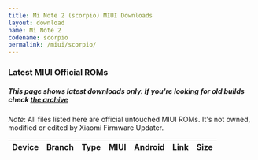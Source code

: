```yaml
---
title: Mi Note 2 (scorpio) MIUI Downloads
layout: download
name: Mi Note 2
codename: scorpio
permalink: /miui/scorpio/
---
```

### Latest MIUI Official ROMs
##### This page shows latest downloads only. If you're looking for old builds check [the archive](/archive/miui/scorpio/)
*Note*: All files listed here are official untouched MIUI ROMs. It's not owned, modified or edited by Xiaomi Firmware Updater.


<div class="table-responsive-md" id="table-wrapper">
<table id="firmware" class="compact table table-striped table-hover table-sm">
    <thead class="thead-dark">
        <tr>
            <th>Device</th>
            <th>Branch</th>
            <th>Type</th>
            <th>MIUI</th>
            <th>Android</th>
            <th>Link</th>
            <th>Size</th>
        </tr>
    </thead>
    <script>loadMiuiDownloads('scorpio')</script>
</table>
</div>


